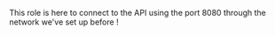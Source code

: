 This role is here to connect to the API using the port 8080 through the network we've set up before !
